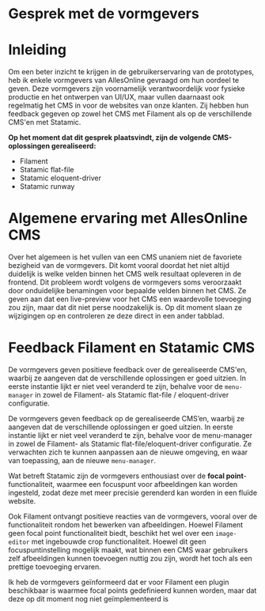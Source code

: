 # **Gesprek met de vormgevers**

# Inleiding
Om een beter inzicht te krijgen in de gebruikerservaring van de prototypes, heb ik enkele vormgevers van AllesOnline gevraagd om hun oordeel te geven. Deze vormgevers zijn voornamelijk verantwoordelijk voor fysieke productie en het ontwerpen van UI/UX, maar vullen daarnaast ook regelmatig het CMS in voor de websites van onze klanten. Zij hebben hun feedback gegeven op zowel het CMS met Filament als op de verschillende CMS'en met Statamic.

**Op het moment dat dit gesprek plaatsvindt, zijn de volgende CMS-oplossingen gerealiseerd:**
* Filament
* Statamic flat-file
* Statamic eloquent-driver
* Statamic runway

# Algemene ervaring met AllesOnline CMS
Over het algemeen is het vullen van een CMS unaniem niet de favoriete bezigheid van de vormgevers. Dit komt vooral doordat het niet altijd duidelijk is welke velden binnen het CMS welk resultaat opleveren in de frontend. Dit probleem wordt volgens de vormgevers soms veroorzaakt door onduidelijke benamingen voor bepaalde velden binnen het CMS. Ze geven aan dat een live-preview voor het CMS een waardevolle toevoeging zou zijn, maar dat dit niet perse noodzakelijk is. Op dit moment slaan ze wijzigingen op en controleren ze deze direct in een ander tabblad.

# Feedback Filament en Statamic CMS

De vormgevers geven positieve feedback over de gerealiseerde CMS'en, waarbij ze aangeven dat de verschillende oplossingen er goed uitzien. In eerste instantie lijkt er niet veel veranderd te zijn, behalve voor de `menu-manager` in zowel de Filament- als Statamic flat-file / eloquent-driver configuratie.

De vormgevers geven feedback op de gerealiseerde CMS’en, waarbij ze aangeven dat de verschillende oplossingen er goed uitzien. In eerste instantie lijkt er niet veel veranderd te zijn, behalve voor de menu-manager in zowel de Filament- als Statamic flat-file/eloquent-driver configuratie. Ze verwachten zich te kunnen aanpassen aan de nieuwe omgeving, en waar van toepassing, aan de nieuwe `menu-manager`.

Wat betreft Statamic zijn de vormgevers enthousiast over de **focal point**-functionaliteit, waarmee een focuspunt voor afbeeldingen kan worden ingesteld, zodat deze met meer precisie gerenderd kan worden in een fluïde website.

Ook Filament ontvangt positieve reacties van de vormgevers, vooral over de functionaliteit rondom het bewerken van afbeeldingen. Hoewel Filament geen focal point functionaliteit biedt, beschikt het wel over een `image-editor` met ingebouwde crop functionaliteit. Hoewel dit geen focuspuntinstelling mogelijk maakt, wat binnen een CMS waar gebruikers zelf afbeeldingen kunnen toevoegen nuttig zou zijn, wordt het toch als een prettige toevoeging ervaren. 

Ik heb de vormgevers geïnformeerd dat er voor Filament een plugin beschikbaar is waarmee focal points gedefinieerd kunnen worden, maar dat deze op dit moment nog niet geïmplementeerd is